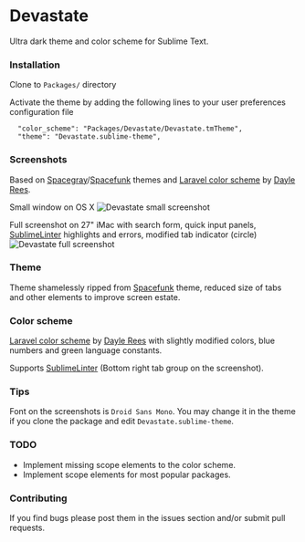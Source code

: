 # Devastate

Ultra dark theme and color scheme for Sublime Text.


### Installation

Clone to `Packages/` directory

Activate the theme by adding the following lines to your user preferences configuration file

	  "color_scheme": "Packages/Devastate/Devastate.tmTheme",
	  "theme": "Devastate.sublime-theme",
	  
### Screenshots

Based on [Spacegray](https://github.com/kkga/spacegray)/[Spacefunk](https://github.com/Twiebie/ST-Spacefunk) themes and [Laravel color scheme](https://github.com/daylerees/colour-schemes) by [Dayle Rees](https://github.com/daylerees).

Small window on OS X
![Devastate small screenshot](https://raw.github.com/vlakarados/devastate/master/screenshots/small.jpg "Devastate small screenshot")

Full screenshot on 27" iMac with search form, quick input panels, [SublimeLinter](https://github.com/SublimeLinter/SublimeLinter3) highlights and errors, modified tab indicator (circle)
![Devastate full screenshot](https://raw.github.com/vlakarados/devastate/master/screenshots/full.jpg "Devastate full screenshot")

### Theme

Theme shamelessly ripped from [Spacefunk](https://github.com/Twiebie/ST-Spacefunk) theme, reduced size of tabs and other elements to improve screen estate.


### Color scheme

[Laravel color scheme](https://github.com/daylerees/colour-schemes) by [Dayle Rees](https://github.com/daylerees) with slightly modified colors, blue numbers and green language constants.

Supports [SublimeLinter](https://github.com/SublimeLinter/SublimeLinter3) (Bottom right tab group on the screenshot).


### Tips

Font on the screenshots is `Droid Sans Mono`. You may change it in the theme if you clone the package and edit `Devastate.sublime-theme`.


### TODO

+ Implement missing scope elements to the color scheme.
+ Implement scope elements for most popular packages.



### Contributing

If you find bugs please post them in the issues section and/or submit pull requests.

